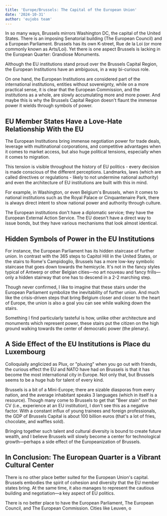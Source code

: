 ```yaml
---
title: 'Europe/Brussels: The Capital of the European Union'
date: '2024-10-31'
author: 'eujobs team'
---
```


In so many ways, Brussels mirrors Washington DC, the capital of the United States. There is an imposing Senatorial building (The European Council) and a European Parliament. Brussels has its own K-street, Rue de la Loi (or more commonly known as Arts/Loi). Yet there is one aspect Brussels is lacking in the European Quarter: Grandiose Monuments.

Although the EU institutions stand proud over the Brussels Capital Region, the European Institutions have an ambiguous, in a way bi-curious role.

On one hand, the European Institutions are considered part of the international institutions, entities without sovereignty, while on a more practical sense, it is clear that the European Commission, and the institutions as a whole, are slowly accumulating more and more power. And maybe this is why the Brussels Capital Region doesn't flaunt the immense power it wields through symbols of power.

## EU Member States Have a Love-Hate Relationship With the EU

The European Institutions bring immense negotiation power for trade deals, leverage with multinational corporations, and competitive advantages when it comes to market access, but also huge political tensions, especially when it comes to migration.

This tension is visible throughout the history of EU politics - every decision is made conscious of the different perceptions. Landmarks, laws (which are called directives or regulations - likely to not undermine national authority) and even the architecture of EU institutions are built with this in mind.

For example, in Washington, or even Belgium's Brussels, when it comes to national institutions such as the Royal Palace or Cinquantenaire Park, there is always direct intent to show national power and authority through culture.

The European institutions don't have a diplomatic service; they have the European External Action Service. The EU doesn't have a direct way to issue bonds, but they have various mechanisms that look almost identical.

## Hidden Symbols of Power in the EU Institutions

For instance, the European Parliament has its hidden staircase of further union. In contrast with the 365 steps to Capitol Hill in the United States, or the stairs to Rome's Campidoglio, Brussels has a more low-key symbolic staircase that goes down towards the hemicycle. It's not in the fancy styles typical of Antwerp or other Belgian cities—no art nouveau and fancy frills—only a hidden stairway that one has to descend in a 2-2 marching step.

Though never confirmed, I like to imagine that these stairs under the European Parliament symbolize the inevitability of further union. And much like the crisis-driven steps that bring Belgium closer and closer to the heart of Europe, the union is also a goal you can see while walking down the stairs.

Something I find particularly tasteful is how, unlike other architecture and monuments which represent power, these stairs put the citizen on the high ground walking towards the center of democratic power (the plenary).

## A Side Effect of the EU Institutions is Place du Luxembourg

Colloquially anglicized as Plux, or "pluxing" when you go out with friends, the curious effect the EU and NATO have had on Brussels is that it has become the most international city in Europe. Not only that, but Brussels seems to be a huge hub for talent of every kind.

Brussels is a bit of a Mini-Europe; there are sizable diasporas from every nation, and the average inhabitant speaks 3 languages (which in itself is a resource). Though many come to Brussels to get that "Beer stain" on their CV (i.e., experience at an EU institution), I don't see this as a negative factor. With a constant influx of young trainees and foreign professionals, the GDP of Brussels Capital is about 100 billion euros (that's a lot of fries, chocolate, and waffles sold).

Bringing together such talent and cultural diversity is bound to create future wealth, and I believe Brussels will slowly become a center for technological growth—perhaps a side effect of the Europeanization of Brussels.

## In Conclusion: The European Quarter is a Vibrant Cultural Center

There is no other place better suited for the European Union's capital. Brussels embodies the spirit of cohesion and diversity that the EU member states bring. At the same time, it also manages to represent the cautious building and negotiation—a key aspect of EU politics.

There is no better place to have the European Parliament, The European Council, and The European Commission. Cities like Leuven, o
